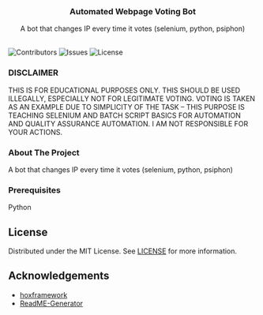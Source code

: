 <br/>
<p align="center">
  <h3 align="center">Automated Webpage Voting Bot</h3>

  <p align="center">
    A bot that changes IP every time it votes (selenium, python, psiphon)
    <br/>
    <br/>
  </p>
</p>

![Contributors](https://img.shields.io/github/contributors/Genestealer/Automated-Voting-Bot?color=dark-green) ![Issues](https://img.shields.io/github/issues/Genestealer/Automated-Voting-Bot) ![License](https://img.shields.io/github/license/Genestealer/Automated-Voting-Bot) 



### DISCLAIMER
THIS IS FOR EDUCATIONAL PURPOSES ONLY. THIS SHOULD BE USED ILLEGALLY, ESPECIALLY NOT FOR LEGITIMATE VOTING. VOTING IS TAKEN AS AN EXAMPLE DUE TO SIMPLICITY OF THE TASK – THIS PURPOSE IS TEACHING SELENIUM AND BATCH SCRIPT BASICS FOR AUTOMATION AND QUALITY ASSURANCE AUTOMATION. I AM NOT RESPONSIBLE FOR YOUR ACTIONS.

### About The Project
A bot that changes IP every time it votes (selenium, python, psiphon)




### Prerequisites

Python




## License

Distributed under the MIT License. See [LICENSE](https://github.com/Genestealer/Automated-Voting-Bot/blob/main/LICENSE.md) for more information.

## Acknowledgements

* [hoxframework](https://hoxframework.com.hr/?p=516)
* [ReadME-Generator](https://github.com/ShaanCoding/ReadME-Generator)
